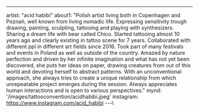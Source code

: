 ---
artist: "acid habibi"
about1: "Polish artist living both in Copenhagen and Poznań, well known from living nomadic life. Expressing sensitivity trough drawing, painting, sculpting, tattooing and playing with synthesizers. Sharing a dream life with bear called Chico. Started tattooing almost 10 years ago and clearly existing in tattoo scene for 7 years. Collaborated with different ppl in different art fields since 2016. Took part of many festivals and events in Poland as well as outside of the country. Amazed by nature perfection and driven by her infinite imagination and what has not yet been discovered, she puts her ideas on paper, drawing creatures from out of this world and devoting herself to abstract patterns. With an unconventional approach, she always tries to create a unique relationship from which unrepeatable project emerges during the session. Always appreciates human interactions and is open to various perspectives."
mynd: '/images/tattooconvention/acidhabibi.jpeg'
instagram: https://www.instagram.com/acid_habibi
---\
